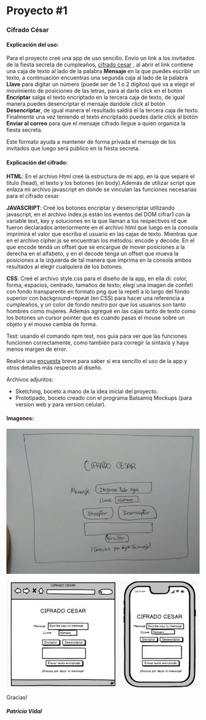 # Proyecto #1  
### Cifrado César 

#### Explicación del uso:
Para el proyecto creé una app de uso sencillo. Envío un link a los invitados de la fiesta secreta de cumpleaños, [cifrado cesar](https://patriciavidal.github.io/lim-2018-05-bc-core-pm-cipher/src/) , al abrir el link contiene una caja de texto al lado de la palabra **Mensaje** en la que puedes escribir un texto, a continuación encuentras una segunda caja al lado de la palabra **Llave** para digitar un número (puede ser de 1 o 2 digitos) que va a elegir el movimiento de posiciones de las letras, para al darle click en el botón **Encriptar** salga el texto encriptado en la tercera caja de texto, de igual manera puedes desencriptar el mensaje dandole click al botón **Desencriptar**, de igual manera el resultado saldrá el la tercera caja de texto. Finalmente una vez teniendo el texto encriptado puedes darle click al botón **Enviar al correo** para que el mensaje cifrado llegue a quien organiza la fiesta secreta.

Este formato ayuda a mantener de forma privada el mensaje de los invitados que luego será público en la fiesta secreta.

#### Explicación del cifrado:

**HTML**: En el archivo Html creé la estructura de mi app, en la que separé el titulo (head), el texto y los botones (en body).Además de utilizar script que enlaza mi archivo javascript en donde se vinculan las funciones necesarias para el cifrado cesar.

**JAVASCRIPT**: Creé los botones encriptar y desencriptar utilizando javascript, en el archivo index.js están los eventos del DOM cifrar1 con la variable text, key y soluciones en la que llaman a los respectivos id que fueron declarados anteriormente en el archivo html que luego en la consola imprimirá el valor que escriba el usuario en las cajas de texto. Mientras que en el archivo cipher.js se encuentran los métodos: encode y decode. En el que encode tendá un offset que se encargue de mover posiciones a la derecha en el alfabeto, y en el decode tenga un offset que mueva la posiciones a la izquierda de tal manera que imprima en la consola ambos resultados al elegir cualquiera de los botones.

**CSS**: Creé el archivo style.css para el diseño de la app, en ella di: color, forma, espacios, centrado, tamaños de texto; elegí una imagen de confeti con fondo transparente en formato png que la repetí a lo largo del fondo superior con background-repeat (en CSS) para hacer una referencia a cumpleaños, y un color de fondo neutro por que los usuarios son tanto hombres como mujeres. Además agregué en las cajas tanto de texto como los botones un cursor pointer que es cuando pasas el mouse sobre un objeto y el mouse cambia de forma.

Test: usando el comando npm test, nos guia para ver que las funciones funcionen correctamente, como también para corregir la sintaxis y haya menos margen de error.

Realicé una [encuesta](https://www.survio.com/survey/d/T9L7O8F5N9L5N9D5G) breve para saber si era sencillo el uso de la app y otros detalles más respecto al diseño.

Archivos adjuntos: 
- Sketching, boceto a mano de la idea inicial del proyecto.
- Prototipado, boceto creado con el programa Balsamiq Mockups (para version web y para version celular).

#### Imagenes:

![Sketching][1]  

![Mockup][2]  

[1]: https://github.com/PatriciaVidal/lim-2018-05-bc-core-pm-cipher/blob/master/src/Read.md/scketchingpatricia.jpg "Sketching"
[2]: https://github.com/PatriciaVidal/lim-2018-05-bc-core-pm-cipher/blob/master/src/Read.md/Mockup%20cifradocesar.jpg "Prototipado app web y celular"

Gracias!

##### Patricia Vidal
